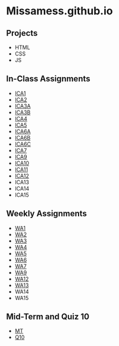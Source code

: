 # Missamess.github.io
## Projects
- HTML
- CSS
- JS
## In-Class Assignments
- [ICA1](/ica/ICA1.pdf)
- [ICA2](/ica/ICA2.pdf)
- [ICA3A](/ica/ICA3A.HTML)
- [ICA3B](/ica/ica3-part2/index.html)
- [ICA4](/ica/ica4.html)
- [ICA5](/ica/ICA5.html)
- [ICA6A](/ica/ica6/ica6-part1.html)
- [ICA6B](/ica/ica6/ica6-part2.html)
- [ICA6C](/ica/ica6/ica6-part3.html)
- [ICA7](/ica/ica7.html)
- [ICA9](/ica/ica9.html)
- [ICA10](/ica/ica10.html)
- [ICA11](/ica/ICA11.html)
- [ICA12](/ica/ICA12.html)
- ICA13
- ICA14
- ICA15
## Weekly Assignments
- [WA1](/wa/wa1.html)
- [WA2](/wa/wa2.html)
- [WA3](/wa/wa3.html)
- [WA4](/wa/wa4.html)
- [WA5](/wa/wa5.html)
- [WA6](/wa/wa6/index.html)
- [WA7](/wa/wa7.html)
- [WA9](/wa/wa9.html)
- [WA12](/wa/wa12.html)
- [WA13](/wa/wa13.html)
- WA14
- WA15
## Mid-Term and Quiz 10
- [MT](/html-midterm/page5.html)
- [Q10](/quiz10/quiz10.html)